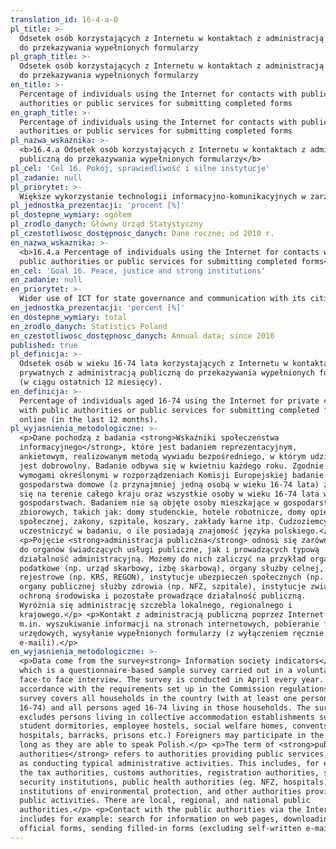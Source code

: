 ```yaml
---
translation_id: 16-4-a-0
pl_title: >-
  Odsetek osób korzystających z Internetu w kontaktach z administracją publiczną
  do przekazywania wypełnionych formularzy
pl_graph_title: >-
  Odsetek osób korzystających z Internetu w kontaktach z administracją publiczną
  do przekazywania wypełnionych formularzy
en_title: >-
  Percentage of individuals using the Internet for contacts with public
  authorities or public services for submitting completed forms
en_graph_title: >-
  Percentage of individuals using the Internet for contacts with public
  authorities or public services for submitting completed forms
pl_nazwa_wskaznika: >-
  <b>16.4.a Odsetek osób korzystających z Internetu w kontaktach z administracją
  publiczną do przekazywania wypełnionych formularzy</b>
pl_cel: 'Cel 16. Pokój, sprawiedliwość i silne instytucje'
pl_zadanie: null
pl_priorytet: >-
  Większe wykorzystanie technologii informacyjno-komunikacyjnych w zarządzaniu państwem i komunikacji z obywatelami (w tym z przedsiębiorcami)
pl_jednostka_prezentacji: 'procent [%]'
pl_dostepne_wymiary: ogółem
pl_zrodlo_danych: Główny Urząd Statystyczny
pl_czestotliwosc_dostępnosc_danych: Dane roczne; od 2010 r.
en_nazwa_wskaznika: >-
  <b>16.4.a Percentage of individuals using the Internet for contacts with
  public authorities or public services for submitting completed forms</b>
en_cel: 'Goal 16. Peace, justice and strong institutions'
en_zadanie: null
en_priorytet: >-
  Wider use of ICT for state governance and communication with its citizens (including entrepreneurs)
en_jednostka_prezentacji: 'percent [%]'
en_dostepne_wymiary: total
en_zrodlo_danych: Statistics Poland
en_czestotliwosc_dostępnosc_danych: Annual data; since 2010
published: true
pl_definicja: >-
  Odsetek osób w wieku 16-74 lata korzystających z Internetu w kontaktach
  prywatnych z administracją publiczną do przekazywania wypełnionych formularzy
  (w ciągu ostatnich 12 miesięcy).
en_definicja: >-
  Percentage of individuals aged 16-74 using the Internet for private contacts
  with public authorities or public services for submitting completed forms
  online (in the last 12 months).
pl_wyjasnienia_metodologiczne: >-
  <p>Dane pochodzą z badania <strong>Wskaźniki społeczeństwa
  informacyjnego</strong>, które jest badaniem reprezentacyjnym,
  ankietowym, realizowanym metodą wywiadu bezpośredniego, w którym udział
  jest dobrowolny. Badanie odbywa się w kwietniu każdego roku. Zgodnie z
  wymogami określonymi w rozporządzeniach Komisji Europejskiej badanie obejmuje
  gospodarstwa domowe (z przynajmniej jedną osobą w wieku 16-74 lata) znajdujące
  się na terenie całego kraju oraz wszystkie osoby w wieku 16-74 lata w tych
  gospodarstwach. Badaniem nie są objęte osoby mieszkające w gospodarstwach
  zbiorowych, takich jak: domy studenckie, hotele robotnicze, domy opieki
  społecznej, zakony, szpitale, koszary, zakłady karne itp. Cudzoziemcy mogą
  uczestniczyć w badaniu, o ile posiadają znajomość języka polskiego.</p>
  <p>Pojęcie <strong>administracja publiczna</strong> odnosi się zarówno
  do organów świadczących usługi publiczne, jak i prowadzących typową
  działalność administracyjną. Możemy do nich zaliczyć na przykład organy
  podatkowe (np. urząd skarbowy, izbę skarbową), organy służby celnej, organy
  rejestrowe (np. KRS, REGON), instytucje ubezpieczeń społecznych (np. ZUS),
  organy publicznej służby zdrowia (np. NFZ, szpitale), instytucje związane z
  ochroną środowiska i pozostałe prowadzące działalność publiczną.
  Wyróżnia się administrację szczebla lokalnego, regionalnego i
  krajowego.</p> <p>Kontakt z administracją publiczną poprzez Internet obejmuje
  m.in. wyszukiwanie informacji na stronach internetowych, pobieranie formularzy
  urzędowych, wysyłanie wypełnionych formularzy (z wyłączeniem ręcznie pisanych
  e-maili).</p>
en_wyjasnienia_metodologiczne: >-
  <p>Data come from the survey<strong> Information society indicators</strong>,
  which is a questionnaire-based sample survey carried out in a voluntary
  face-to face interview. The survey is conducted in April every year. In
  accordance with the requirements set up in the Commission regulations, the
  survey covers all households in the country (with at least one person aged
  16-74) and all persons aged 16-74 living in those households. The survey
  excludes persons living in collective accommodation establishments such as
  student dormitories, employee hostels, social welfare homes, convents,
  hospitals, barracks, prisons etc.) Foreigners may participate in the survey as
  long as they are able to speak Polish.</p> <p>The term of <strong>public
  authorities</strong> refers to authorities providing public services, as well
  as conducting typical administrative activities. This includes, for example,
  the tax authorities, customs authorities, registration authorities, social
  security institutions, public health authorities (eg. NFZ, hospitals),
  institutions of environmental protection, and other authorities providing
  public activities. There are local, regional, and national public
  authorities.</p> <p>Contact with the public authorities via the Internet
  includes for example: search for information on web pages, downloading
  official forms, sending filled-in forms (excluding self-written e-mails).</p>
---
```

